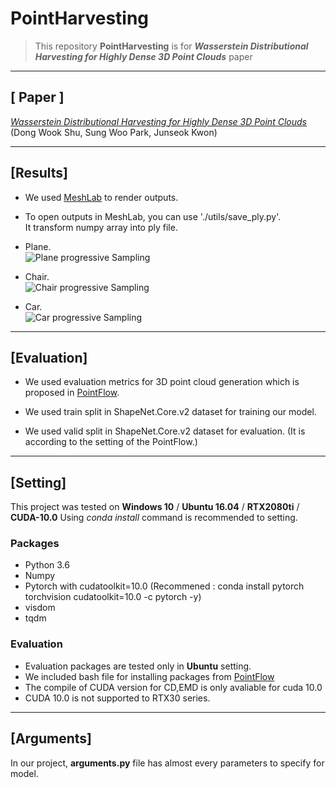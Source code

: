 # **PointHarvesting**

>This repository **PointHarvesting** is for _**Wasserstein Distributional Harvesting for Highly Dense 3D Point Clouds**_ paper
___

## [ Paper ]
[_Wasserstein Distributional Harvesting for Highly Dense 3D Point Clouds_](~~~~)  
(Dong Wook Shu, Sung Woo Park, Junseok Kwon)
___


## [Results]
- We used [MeshLab](http://www.meshlab.net/) to render outputs.

- To open outputs in MeshLab, you can use './utils/save_ply.py'.  
It transform numpy array into ply file.

- Plane.  
![Plane progressive Sampling](https://github.com/seowok/PointHarvesting/blob/master/results/plane_progressive.gif)

- Chair.  
![Chair progressive Sampling](https://github.com/seowok/PointHarvesting/blob/master/results/chair_progressive.gif)  

- Car.  
![Car progressive Sampling](https://github.com/seowok/PointHarvesting/blob/master/results/car_progressive.gif) 
___

## [Evaluation]
- We used evaluation metrics for 3D point cloud generation which is proposed in [PointFlow](https://openaccess.thecvf.com/content_ICCV_2019/papers/Yang_PointFlow_3D_Point_Cloud_Generation_With_Continuous_Normalizing_Flows_ICCV_2019_paper.pdf).

- We used train split in ShapeNet.Core.v2 dataset for training our model.

- We used valid split in ShapeNet.Core.v2 dataset for evaluation. (It is according to the setting of the PointFlow.)
___
                           
           
## [Setting]
This project was tested on **Windows 10** / **Ubuntu 16.04** / **RTX2080ti** / **CUDA-10.0**
Using _conda install_ command is recommended to setting.

### Packages
- Python 3.6
- Numpy
- Pytorch with cudatoolkit=10.0 (Recommened : conda install pytorch torchvision cudatoolkit=10.0 -c pytorch -y)
- visdom
- tqdm

### Evaluation
- Evaluation packages are tested only in **Ubuntu** setting.
- We included bash file for installing packages from [PointFlow](https://github.com/stevenygd/PointFlow)
- The compile of CUDA version for CD,EMD is only avaliable for cuda 10.0
- CUDA 10.0 is not supported to RTX30 series.
___

## [Arguments]
In our project, **arguments.py** file has almost every parameters to specify for model.
